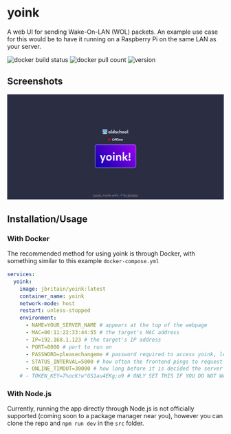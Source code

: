 # yoink
A web UI for sending Wake-On-LAN (WOL) packets. An example use case for this would be to have it running on a Raspberry Pi on the same LAN as your server.

![docker build status](https://github.com/jbritain/yoink/actions/workflows/docker-hub.yml/badge.svg)
![docker pull count](https://img.shields.io/docker/pulls/jbritain/yoink)
![version](https://img.shields.io/docker/v/jbritain/yoink)

## Screenshots
![A screenshot of yoink](/screenshots/release1.5.png)

## Installation/Usage
### With Docker
The recommended method for using yoink is through Docker, with something similar to this example `docker-compose.yml`

```yml
services:
  yoink:
    image: jbritain/yoink:latest
    container_name: yoink
    network-mode: host
    restart: unless-stopped
    environment:
      - NAME=YOUR_SERVER_NAME # appears at the top of the webpage
      - MAC=00:11:22:33:44:55 # the target's MAC address
      - IP=192.168.1.123 # the target's IP address
      - PORT=8080 # port to run on
      - PASSWORD=pleasechangeme # password required to access yoink, leave blank if you do not need authentication
      - STATUS_INTERVAL=5000 # how often the frontend pings to request server status, in ms
      - ONLINE_TIMOUT=30000 # how long before it is decided the server did not respond to the WOL ping. Has no actual effect, only means the status returns to 'offline' sooner
    # - TOKEN_KEY=7%ocK!w"GS1au4EKg;o9 # ONLY SET THIS IF YOU DO NOT WANT RESTARTING YOINK TO INVALIDATE SESSION TOKENS. I RECOMMEND YOU DO NOT SET THIS VALUE. IF YOU DO SET IT, DO NOT SHARE IT WITH ANYONE AS IT CAN BE USED TO REVERSE ENGINEER THE PASSWORD
```

### With Node.js
Currently, running the app directly through Node.js is not officially supported (coming soon to a package manager near you), however you can clone the repo and `npm run dev` in the `src` folder.
